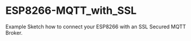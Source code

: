 # ESP8266-MQTT_with_SSL
Example Sketch how to connect your ESP8266 with an SSL Secured MQTT Broker.
